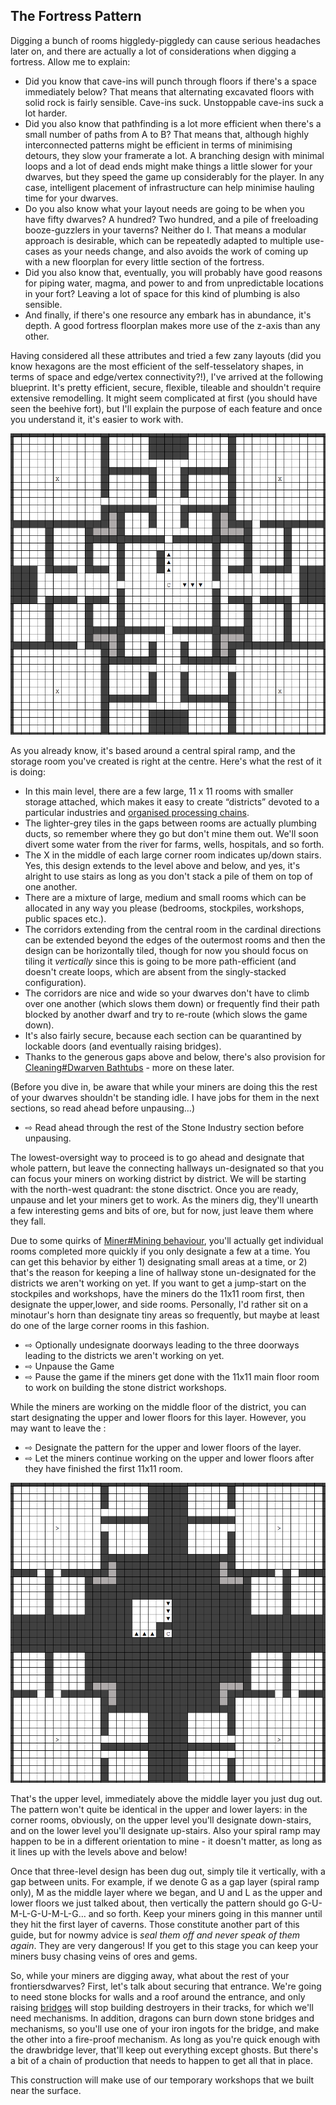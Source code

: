 The Fortress Pattern
--------------------

Digging a bunch of rooms higgledy-piggledy can cause serious headaches
later on, and there are actually a lot of considerations when digging a
fortress. Allow me to explain:

-   Did you know that cave-ins will punch through floors if there's a
    space immediately below? That means that alternating excavated
    floors with solid rock is fairly sensible. Cave-ins suck.
    Unstoppable cave-ins suck a lot harder.
-   Did you also know that pathfinding is a lot more efficient when
    there's a small number of paths from A to B? That means that,
    although highly interconnected patterns might be efficient in terms
    of minimising detours, they slow your framerate a lot. A branching
    design with minimal loops and a lot of dead ends might make things a
    little slower for your dwarves, but they speed the game up
    considerably for the player. In any case, intelligent placement of
    infrastructure can help minimise hauling time for your dwarves.
-   Do you also know what your layout needs are going to be when you
    have fifty dwarves? A hundred? Two hundred, and a pile of
    freeloading booze-guzzlers in your taverns? Neither do I. That means
    a modular approach is desirable, which can be repeatedly adapted to
    multiple use-cases as your needs change, and also avoids the work of
    coming up with a new floorplan for every little section of the
    fortress.
-   Did you also know that, eventually, you will probably have good
    reasons for piping water, magma, and power to and from unpredictable
    locations in your fort? Leaving a lot of space for this kind of
    plumbing is also sensible.
-   And finally, if there's one resource any embark has in abundance,
    it's depth. A good fortress floorplan makes more use of the z-axis
    than any other.

Having considered all these attributes and tried a few zany layouts (did
you know hexagons are the most efficient of the self-tesselatory shapes,
in terms of space and edge/vertex connectivity?!), I've arrived at the
following blueprint. It's pretty efficient, secure, flexible, tileable
and shouldn't require extensive remodelling. It might seem complicated
at first (you should have seen the beehive fort), but I'll explain the
purpose of each feature and once you understand it, it's easier to work
with.

![](images/1_middle_layer.png "1_middle_layer.png")

As you already know, it's based around a central spiral ramp, and the
storage room you've created is right at the centre. Here's what the rest
of it is doing:

-   In this main level, there are a few large, 11 x 11 rooms with
    smaller storage attached, which makes it easy to create “districts”
    devoted to a particular industries and 
    [organised processing chains](http://dwarffortresswiki.org/index.php/Workshop_design "wikilink").
-   The lighter-grey tiles in the gaps between rooms are actually
    plumbing ducts, so remember where they go but don't mine them out. 
    We'll soon divert some water from the river for farms, wells, 
    hospitals, and so forth.
-   The X in the middle of each large corner room indicates up/down
    stairs. Yes, this design extends to the level above and below, and
    yes, it's alright to use stairs as long as you don't stack a pile of
    them on top of one another.
-   There are a mixture of large, medium and small rooms which can be
    allocated in any way you please (bedrooms, stockpiles, workshops,
    public spaces etc.).
-   The corridors extending from the central room in the cardinal
    directions can be extended beyond the edges of the outermost rooms
    and then the design can be horizontally tiled, though for now you
    should focus on tiling it *vertically* since this is going to be
    more path-efficient (and doesn't create loops, which are absent from
    the singly-stacked configuration).
-   The corridors are nice and wide so your dwarves don't have to climb
    over one another (which slows them down) or frequently find their
    path blocked by another dwarf and try to re-route (which slows the
    game down).
-   It's also fairly secure, because each section can be quarantined by
    lockable doors (and eventually raising bridges).
-   Thanks to the generous gaps above and below, there's also provision
    for [Cleaning\#Dwarven
    Bathtubs](http://dwarffortresswiki.org/index.php/Cleaning#Dwarven_Bathtub "wikilink") - more on these
    later.

(Before you dive in, be aware that while your miners are doing this the
rest of your dwarves shouldn't be standing idle. I have jobs for them in
the next sections, so read ahead before unpausing…)

- ⇨ Read ahead through the rest of the Stone Industry section before unpausing.

<!-- there is no way that the miners will be done mining the stone *and* wood quarters before people need something to do. -->

The lowest-oversight way to proceed is to go ahead and designate that whole
pattern, but leave the connecting hallways un-designated so that you can focus your miners on working district by district.  We will be starting with the north-west quadrant: the stone disctrict. Once you are ready, unpause and let your miners get to work.  As the
miners dig, they'll unearth a few interesting gems and bits of ore, but
for now, just leave them where they fall. 

Due to some quirks of
[Miner\#Mining behaviour](http://dwarffortresswiki.org/index.php/Miner#Mining_behaviour "wikilink"),
you'll actually get individual rooms completed more quickly if you only
designate a few at a time.  You can get this behavior by either 1) designating small areas at a time, or 2)  that's the reason for keeping a line of hallway stone un-designated for the districts we aren't working on yet. If you want to get a jump-start on the stockpiles and workshops, have the miners do the 11x11 room first, then designate the upper,lower, and side rooms. Personally, I'd rather sit on a minotaur's horn than designate tiny areas so frequently, but maybe at least do one of the large corner rooms in this fashion.

- ⇨ Optionally undesignate doorways leading to the three doorways leading to the districts we aren't working on yet.
- ⇨ Unpause the Game 
- ⇨ Pause the game if the miners get done with the 11x11 main floor room  to work on building the stone district workshops.

While the miners are working on the middle floor of the district, you can start designating the upper and lower floors for this layer.  However, you may want to leave the :

- ⇨ Designate the pattern for the upper and lower floors of the layer. 
- ⇨ Let the miners continue working on the upper and lower floors after they have finished the first 11x11 room.

![](images/2_upper_lower_layers.png "2_upper_lower_layers.png")

That's the upper level, immediately above the middle layer you just dug
out. The pattern won't quite be identical in the upper and lower layers:
in the corner rooms, obviously, on the upper level you'll designate
down-stairs, and on the lower level you'll designate up-stairs. Also
your spiral ramp may happen to be in a different orientation to mine -
it doesn't matter, as long as it lines up with the levels above and
below!

Once that three-level design has been dug out, simply tile it
vertically, with a gap between units. For example, if we denote G as a
gap layer (spiral ramp only), M as the middle layer where we began, and
U and L as the upper and lower floors we just talked about, then
vertically the pattern should go G-U-M-L-G-U-M-L-G… and so forth. Keep
your miners going in this manner until they hit the first layer of
caverns. Those constitute another part of this guide, but for nowmy
advice is *seal them off and never speak of them again*. They are very
dangerous! If you get to this stage you can keep your miners busy
chasing veins of ores and gems.

<!-- is there really time to chase ore and gems at this stage? -->

So, while your miners are digging away, what about the rest of your
frontiersdwarves? First, let's talk about securing that entrance. We're
going to need stone blocks for walls and a roof around the entrance, and
only raising [bridges](http://dwarffortresswiki.org/index.php/Bridge "wikilink") will stop building destroyers
in their tracks, for which we'll need mechanisms. In addition, dragons
can burn down stone bridges and mechanisms, so you'll use one of your
iron ingots for the bridge, and make the other into a fire-proof
mechanism. As long as you're quick enough with the drawbridge lever,
that'll keep out everything except ghosts. But there's a bit of a chain
of production that needs to happen to get all that in place.

This construction will make use of our temporary workshops that we built near the surface.
